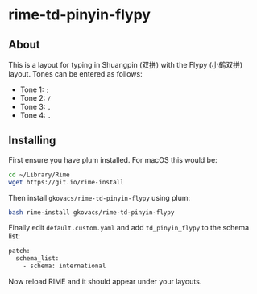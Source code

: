 # rime-td-pinyin-flypy

## About

This is a layout for typing in Shuangpin (双拼) with the Flypy (小鹤双拼) layout. Tones can be entered as follows:

* Tone 1: `;`
* Tone 2: `/`
* Tone 3: `,`
* Tone 4: `.`

## Installing

First ensure you have plum installed. For macOS this would be:

```bash
cd ~/Library/Rime
wget https://git.io/rime-install
```

Then install `gkovacs/rime-td-pinyin-flypy` using plum:

```bash
bash rime-install gkovacs/rime-td-pinyin-flypy
```

Finally edit `default.custom.yaml` and add `td_pinyin_flypy` to the schema list:

```bash
patch:
  schema_list:
    - schema: international
```

Now reload RIME and it should appear under your layouts.
